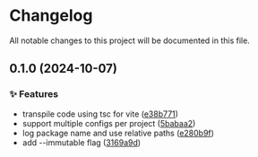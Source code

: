 <!-- header -->
# Changelog

All notable changes to this project will be documented in this file.

<!-- version:0.1.0 -->
## 0.1.0 (2024-10-07)

<!-- changelog -->
### ✨ Features

- transpile code using tsc for vite ([e38b771](https://github.com/Wroud/foundation/commit/e38b771))
- support multiple configs per project ([5babaa2](https://github.com/Wroud/foundation/commit/5babaa2))
- log package name and use relative paths ([e280b9f](https://github.com/Wroud/foundation/commit/e280b9f))
- add --immutable flag ([3169a9d](https://github.com/Wroud/foundation/commit/3169a9d))

